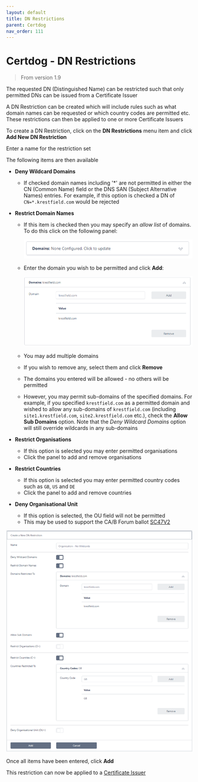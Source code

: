 ```yaml
---
layout: default
title: DN Restrictions
parent: Certdog
nav_order: 111
---
```


# Certdog - DN Restrictions



> From version 1.9



The requested DN (Distinguished Name) can be restricted such that only permitted DNs can be issued from a Certificate Issuer  

A DN Restriction can be created which will include rules such as what domain names can be requested or which country codes are permitted etc. These restrictions can then be applied to one or more Certificate Issuers  



To create a DN Restriction, click on the **DN Restrictions** menu item and click **Add New DN Restriction**  



Enter a name for the restriction set  

The following items are then available

* **Deny Wildcard Domains**

  * If checked domain names including '*' are not permitted in either the CN (Common Name) field or the DNS SAN (Subject Alternative Names) entries. For example, if this option is checked a DN of ``CN=*.krestfield.com`` would be rejected 

* **Restrict Domain Names**

  * If this item is checked then you may specify an *allow list* of domains. To do this click on the following panel:

    <img src="./images/domain_restrict1.png" alt="image-20230216150139805" style="zoom:80%;" />

  * Enter the domain you wish to be permitted and click **Add**:

    <img src="./images/domain_restrict2.png" alt="image-20230216150246954" style="zoom:80%;" />

  * You may add multiple domains

  * If you wish to remove any, select them and click **Remove**

  * The domains you entered will be allowed - no others will be permitted

  * However, you may permit sub-domains of the specified domains. For example, if you specified ``krestfield.com`` as a permitted domain and wished to allow any sub-domains of ``krestfield.com`` (including ``site1.krestfield.com``, ``site2.krestfield.com`` etc.), check the **Allow Sub Domains** option. Note that the *Deny Wildcard Domains* option will still override wildcards in any sub-domains

* **Restrict Organisations**

  * If this option is selected you may enter permitted organisations
  * Click the panel to add and remove organisations

* **Restrict Countries**

  * If this option is selected you may enter permitted country codes such as ``GB``, ``US`` and ``DE``
  * Click the panel to add and remove countries

* **Deny Organisational Unit**

  * If this option is selected, the OU field will not be permitted
  * This may be used to support the CA/B Forum ballot [SC47V2](https://cabforum.org/2021/06/30/ballot-sc47v2-sunset-subjectorganizationalunitname/)

<img src="./images/domain_restrict3.png" alt="image-20230217115419198" style="zoom:80%;" />

Once all items have been entered, click **Add**

This restriction can now be applied to a [Certificate Issuer](certificate_issuers.html)
